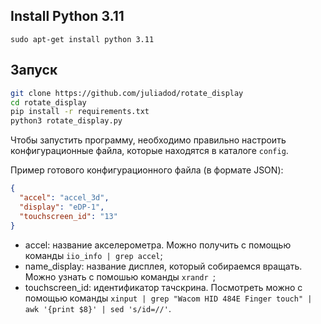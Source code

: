 ## Install Python 3.11
``` sudo apt-get install python 3.11 ```

## Запуск
```sh
git clone https://github.com/juliadod/rotate_display
cd rotate_display
pip install -r requirements.txt
python3 rotate_display.py
```

Чтобы запустить программу, необходимо правильно настроить конфигурационные файла, которые находятся в каталоге `config`.

Пример готового конфигурационного файла (в формате JSON):

```json
{
  "accel": "accel_3d",
  "display": "eDP-1",
  "touchscreen_id": "13"
}
```
* accel: название акселерометра. Можно получить с помощью команды ```iio_info | grep accel```;
* name_display: название дисплея, который собираемся вращать. Можно узнать с помошью команды  ```xrandr ```;
* touchscreen_id: идентификатор тачскрина. Посмотреть можно с помощью команды ```xinput | grep "Wacom HID 484E Finger touch" | awk '{print $8}' | sed 's/id=//'```.
 
 
 

